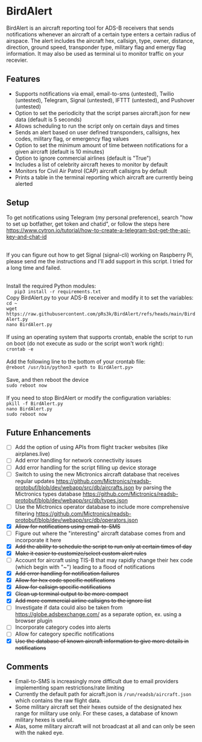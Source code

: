 # BirdAlert
BirdAlert is an aircraft reporting tool for ADS-B receivers that sends notifications whenever an aircraft of a certain type enters a certain radius of airspace. The alert includes the aircraft hex, callsign, type, owner, distance, direction, ground speed, transponder type, military flag and emergy flag information. It may also be used as terminal ui to monitor traffic on your recevier.

## Features
- Supports notifications via email, email-to-sms (untested), Twilio (untested), Telegram, Signal (untested), IFTTT (untested), and Pushover (untested)
- Option to set the periodicity that the script parses aircraft.json for new data (default is 5 seconds)
- Allows scheduling to run the script only on certain days and times
- Sends an alert based on user defined transponders, callsigns, hex codes, military flag, or emergency flag values
- Option to set the minimum amount of time between notifications for a given aircraft (default is 10 minutes)
- Option to ignore commercial airlines (default is "True")
- Includes a list of celebrity aircraft hexes to monitor by default
- Monitors for Civil Air Patrol (CAP) aircraft callsigns by default
- Prints a table in the terminal reporting which aircraft are currently being alerted

## Setup

To get notifications using Telegram (my personal preference), search "how to set up botfather, get token and chatid", or follow the steps here https://www.cytron.io/tutorial/how-to-create-a-telegram-bot-get-the-api-key-and-chat-id<br><br>

If you can figure out how to get Signal (signal-cli) working on Raspberry Pi, please send me the instructions and I'll add support in this script. I tried for a long time and failed.<br><br>

Install the required Python modules:<br>
`   pip3 install -r requirements.txt`<br>
Copy BirdAlert.py to your ADS-B receiver and modify it to set the variables:<br>
`cd ~`<br>
`wget https://raw.githubusercontent.com/pRs3k/BirdAlert/refs/heads/main/BirdAlert.py`<br>
`nano BirdAlert.py`<br><br>
If using an operating system that supports crontab, enable the script to run on boot (do not execute as sudo or the script won't work right):<br>
`crontab -e`<br><br>
Add the following line to the bottom of your crontab file:<br>
`@reboot /usr/bin/python3 <path to BirdAlert.py>`<br><br>
Save, and then reboot the device<br>
`sudo reboot now`<br><br>
If you need to stop BirdAlert or modify the configuration variables:<br>
`pkill -f BirdAlert.py`<br>
`nano BirdAlert.py`<br>
`sudo reboot now`

## Future Enhancements
- [ ] Add the option of using APIs from flight tracker websites (like airplanes.live)
- [ ] Add error handling for network connectivity issues
- [ ] Add error handling for the script filling up device storage
- [ ] Switch to using the new Mictronics aircraft database that receives regular updates https://github.com/Mictronics/readsb-protobuf/blob/dev/webapp/src/db/aircrafts.json by parsing the Mictronics types database https://github.com/Mictronics/readsb-protobuf/blob/dev/webapp/src/db/types.json 
- [ ] Use the Mictronics operator database to include more comprehensive filtering https://github.com/Mictronics/readsb-protobuf/blob/dev/webapp/src/db/operators.json
- [x] ~~Allow for notifications using email-to-SMS~~
- [ ] Figure out where the "interesting" aircraft database comes from and incorporate it here
- [x] ~~Add the ability to schedule the script to run only at certain times of day~~
- [x] ~~Make it easier to customize/select custom alert rules~~
- [ ] Account for aircraft using TIS-B that may rapidly change their hex code (which begin with "~") leading to a flood of notifications
- [x] ~~Add error handling for notification failures~~
- [x] ~~Allow for hex code specific notifications~~
- [x] ~~Allow for callsign specific notifications~~
- [x] ~~Clean up terminal output to be more compact~~
- [x] ~~Add more commercial airline callsigns to the ignore list~~
- [ ] Investigate if data could also be taken from https://globe.adsbexchange.com/ as a separate option, ex. using a browser plugin
- [ ] Incorporate category codes into alerts
- [ ] Allow for category specific notifications
- [x] ~~Use the database of known aircraft information to give more details in notifications~~

## Comments
- Email-to-SMS is increasingly more difficult due to email providers implementing spam restrictions/rate limiting
- Currently the default path for aicraft.json is `/run/readsb/aircraft.json` which contains the raw flight data.
- Some military aircraft set their hexes outside of the designated hex range for military use only. For these cases, a database of known military hexes is useful.
- Alas, some military aircraft will not broadcast at all and can only be seen with the naked eye.